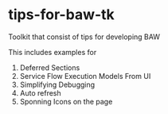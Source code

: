 # tips-for-baw-tk
Toolkit that consist of tips for developing BAW

This includes examples for 
  1. Deferred Sections
  2. Service Flow Execution Models From UI
  3. Simplifying Debugging
  4. Auto refresh 
  5. Sponning Icons on the page

